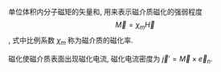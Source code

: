 单位体积内分子磁矩的矢量和, 用来表示磁介质磁化的强弱程度 $$\vec M=\chi_m\vec H$$, 式中比例系数 $\chi_m$ 称为磁介质的磁化率. 

磁化使磁介质表面出现磁化电流, 磁化电流密度为 $\vec j'=\vec M\times\vec e_n$. 